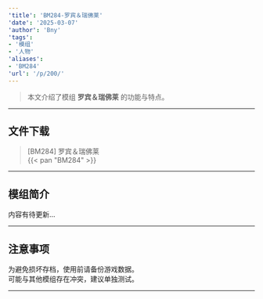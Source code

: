 ```yaml
---
'title': 'BM284-罗宾＆瑞佛莱'
'date': '2025-03-07'
'author': 'Bny'
'tags':
- '模组'
- '人物'
'aliases':
- 'BM284'
'url': '/p/200/'
---
```


> 本文介绍了模组 **罗宾＆瑞佛莱** 的功能与特点。

---

## 文件下载

> [BM284] 罗宾＆瑞佛莱  
{{< pan "BM284" >}}  

---

## 模组简介

>  
内容有待更新...  

---

## 注意事项

>  
为避免损坏存档，使用前请备份游戏数据。  
可能与其他模组存在冲突，建议单独测试。  

---

